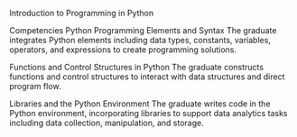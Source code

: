 Introduction to Programming in Python

Competencies
Python Programming Elements and Syntax
The graduate integrates Python elements including data types, constants, variables, operators, and expressions to create programming solutions.

Functions and Control Structures in Python
The graduate constructs functions and control structures to interact with data structures and direct program flow.

Libraries and the Python Environment
The graduate writes code in the Python environment, incorporating libraries to support data analytics tasks including data collection, manipulation, and storage.
